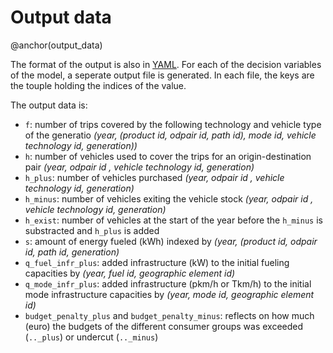 # Output data
@anchor(output_data)

The format of the output is also in [YAML](https://yaml.org/). 
For each of the decision variables of the model, a seperate output file is generated.
In each file, the keys are the touple holding the indices of the value.

The output data is:

* `f`: number of trips covered by the following technology and vehicle type of the generatio *(year, (product id, odpair id, path id), mode id, vehicle technology id, generation))* 
* `h`: number of vehicles used to cover the trips for an origin-destination pair *(year, odpair id , vehicle technology id, generation)*
* `h_plus`: number of vehicles purchased *(year, odpair id , vehicle technology id, generation)*
* `h_minus`: number of vehicles exiting the vehicle stock *(year, odpair id , vehicle technology id, generation)*
* `h_exist`: number of vehicles at the start of the year before the `h_minus` is substracted and `h_plus` is added 
* `s`: amount of energy fueled (kWh) indexed by *(year, (product id, odpair id, path id, generation)*
* `q_fuel_infr_plus`: added infrastructure (kW) to the initial fueling capacities by *(year, fuel id, geographic element id)*
* `q_mode_infr_plus`: added infrastructure (pkm/h or Tkm/h) to the initial mode infrastructure capacities by *(year, mode id, geographic element id)*
* `budget_penalty_plus` and `budget_penalty_minus`: reflects on how much (euro) the budgets of the different consumer groups was exceeded (`.._plus`) or undercut (`.._minus`)
